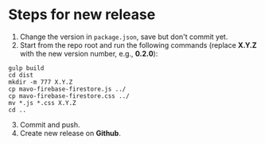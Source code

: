 # Steps for new release

1. Change the version in `package.json`, save but don't commit yet.
2. Start from the repo root and run the following commands (replace **X.Y.Z** with the new version number, e.g., **0.2.0**):

```
gulp build
cd dist
mkdir -m 777 X.Y.Z
cp mavo-firebase-firestore.js ../
cp mavo-firebase-firestore.css ../
mv *.js *.css X.Y.Z
cd ..
```

3. Commit and push.
4. Create new release on **Github**.
